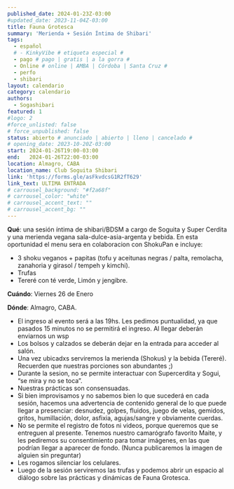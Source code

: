 ```yaml
---
published_date: 2024-01-23Z-03:00
#updated_date: 2023-11-04Z-03:00
title: Fauna Grotesca
summary: 'Merienda + Sesión Íntima de Shibari'
tags:
  - español
  # - KinkyVibe # etiqueta especial #
  - pago # pago | gratis | a la gorra #
  - Online # online | AMBA | Córdoba | Santa Cruz #
  - perfo
  - shibari
layout: calendario
category: calendario
authors:
  - Sogashibari
featured: 1
#logo: 2
#force_unlisted: false
# force_unpublished: false
status: abierto # anunciado | abierto | lleno | cancelado #
# opening_date: 2023-10-20Z-03:00
start: 2024-01-26T19:00-03:00
end:   2024-01-26T22:00-03:00
location: Almagro, CABA
location_name: Club Soguita Shibari
link: 'https://forms.gle/asFkvdcsG1R2fT629'
link_text: ULTIMA ENTRADA
# carrousel_background: "#f2a68f"
# carrousel_color: "white"
# carrousel_accent_text: ""
# carrousel_accent_bg: ""
---
```

**Qué**: una sesión íntima de shibari/BDSM a cargo de Soguita y Super Cerdita y una merienda vegana sala-dulce-asia-argenta y bebida. En esta oportunidad el menu sera en colaboracion con ShokuPan e incluye:

- 3 shoku veganos + papitas (tofu y aceitunas negras / palta, remolacha, zanahoria y girasol / tempeh y kimchi).
- Trufas
- Tereré con té verde, Limón y jengibre.

**Cuándo**: Viernes 26 de Enero

**Dónde**: Almagro, CABA.

- El ingreso al evento será a las 19hs. Les pedimos puntualidad, ya que pasados 15 minutos no se permitirá el ingreso. Al llegar deberán enviarnos un wsp
- Los bolsos y calzados se deberán dejar en la entrada para acceder al salón.
- Una vez ubicadxs serviremos la merienda (Shokus) y la bebida (Tereré). Recuerden que nuestras porciones son abundantes ;)
- Durante la sesion, no se permite interactuar con Supercerdita y Sogui, “se mira y no se toca”.
- Nuestras prácticas son consensuadas. 
- Si bien improvisamos y no sabemos bien lo que sucederá en cada sesión, hacemos una advertencia de contenido general de lo que puede llegar a presenciar: desnudez, golpes, fluidos, juego de velas, gemidos, gritos, humillación, dolor, asfixia, agujas/sangre y obviamente cuerdas.
- No se permite el registro de fotos ni videos, porque queremos que se entreguen al presente. Tenemos nuestro camarógrafo favorito Maite, y les pediremos su consentimiento para tomar imágenes, en las que podrían llegar a aparecer de fondo. (Nunca publicaremos la imagen de alguien sin preguntar)
- Les rogamos silenciar los celulares.
- Luego de la sesión serviremos las trufas y podemos abrir un espacio al diálogo sobre las prácticas y dinámicas de Fauna Grotesca.